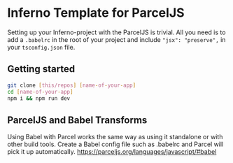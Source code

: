 # Inferno Template for ParcelJS
Setting up your Inferno-project with the ParcelJS is trivial. All you need is to add a `.babelrc` in the root of your project and include `"jsx": "preserve",` in your `tsconfig.json` file.

## Getting started
```sh
git clone [this/repos] [name-of-your-app]
cd [name-of-your-app]
npm i && npm run dev
```

## ParcelJS and Babel Transforms
Using Babel with Parcel works the same way as using it standalone or with other build tools. Create a Babel config file such as .babelrc and Parcel will pick it up automatically.
https://parceljs.org/languages/javascript/#babel
